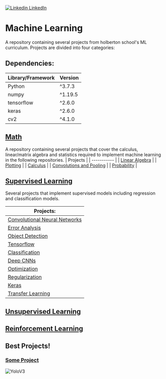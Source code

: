 [![Linkedin](https://i.stack.imgur.com/gVE0j.png) LinkedIn](https://www.linkedin.com/in/-isaacgreen-)

# Machine Learning
A repository containing several projects from holberton school's ML curriculum. Projects are divided into four categories:

## Dependencies:
| Library/Framework  | Version |
| ------------------ | ------- |
| Python             | ^3.7.3  |
| numpy              | ^1.19.5 |
| tensorflow         | ^2.6.0  |
| keras              | ^2.6.0  |
| cv2                | ^4.1.0  |

## [Math](https://github.com/IsaacGreenMachine/holbertonschool-machine_learning/tree/main/math)
A repository containing several projects that cover the calculus, linear/matrix algebra and statistics required to implement machine learning in the following repositories.
| Projects |
| ----------- |
| [Linear Algebra](https://github.com/IsaacGreenMachine/holbertonschool-machine_learning/tree/main/math/0x00-linear_algebra) |
| [Plotting](https://github.com/IsaacGreenMachine/holbertonschool-machine_learning/tree/main/math/0x01-plotting) |
| [Calculus](https://github.com/IsaacGreenMachine/holbertonschool-machine_learning/tree/main/math/0x02-calculus) |
| [Convolutions and Pooling](https://github.com/IsaacGreenMachine/holbertonschool-machine_learning/tree/main/math/0x03-convolutions_and_pooling) |
| [Probability](https://github.com/IsaacGreenMachine/holbertonschool-machine_learning/tree/main/math/0x03-probability) |

## [Supervised Learning](https://github.com/IsaacGreenMachine/holbertonschool-machine_learning/tree/main/supervised_learning)
Several projects that implement supervised models including regression and classification models.

| Projects: |
| ----------- |
| [Convolutional Neural Networks](https://github.com/IsaacGreenMachine/holbertonschool-machine_learning/tree/main/supervised_learning/0x00-cnn) | asd |
| [Error Analysis](https://github.com/IsaacGreenMachine/holbertonschool-machine_learning/tree/main/supervised_learning/0x00-error_analysis) |
| [Object Detection](https://github.com/IsaacGreenMachine/holbertonschool-machine_learning/tree/main/supervised_learning/0x00-object_detection) |
| [Tensorflow](https://github.com/IsaacGreenMachine/holbertonschool-machine_learning/tree/main/supervised_learning/0x00-tensorflow) |
| [Classification](https://github.com/IsaacGreenMachine/holbertonschool-machine_learning/tree/main/supervised_learning/0x01-classification) |
| [Deep CNNs](https://github.com/IsaacGreenMachine/holbertonschool-machine_learning/tree/main/supervised_learning/0x01-deep_cnns) |
| [Optimization](https://github.com/IsaacGreenMachine/holbertonschool-machine_learning/tree/main/supervised_learning/0x01-optimization) |
| [Regularization](https://github.com/IsaacGreenMachine/holbertonschool-machine_learning/tree/main/supervised_learning/0x01-regularization) |
| [Keras](https://github.com/IsaacGreenMachine/holbertonschool-machine_learning/tree/main/supervised_learning/0x02-keras) |
| [Transfer Learning](https://github.com/IsaacGreenMachine/holbertonschool-machine_learning/tree/main/supervised_learning/0x02-transfer_learning) |

## [Unsupervised Learning]()
## [Reinforcement Learning]()




## Best Projects!
### [Some Project]()
![YoloV3](https://miro.medium.com/max/626/1*tZXkFkkK2pM2SnxWTZmerA.png)
